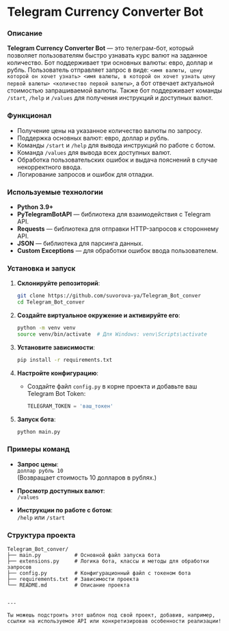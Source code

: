 # Telegram Currency Converter Bot

### Описание
**Telegram Currency Converter Bot** — это телеграм-бот, который позволяет пользователям быстро узнавать курс валют на заданное количество. Бот поддерживает три основных валюты: евро, доллар и рубль. Пользователь отправляет запрос в виде: `<имя валюты, цену которой он хочет узнать> <имя валюты, в которой он хочет узнать цену первой валюты> <количество первой валюты>`, а бот отвечает актуальной стоимостью запрашиваемой валюты. Также бот поддерживает команды `/start`, `/help` и `/values` для получения инструкций и доступных валют.

### Функционал
- Получение цены на указанное количество валюты по запросу.
- Поддержка основных валют: евро, доллар и рубль.
- Команды `/start` и `/help` для вывода инструкций по работе с ботом.
- Команда `/values` для вывода всех доступных валют.
- Обработка пользовательских ошибок и выдача пояснений в случае некорректного ввода.
- Логирование запросов и ошибок для отладки.

### Используемые технологии
- **Python 3.9+**
- **PyTelegramBotAPI** — библиотека для взаимодействия с Telegram API.
- **Requests** — библиотека для отправки HTTP-запросов к стороннему API.
- **JSON** — библиотека для парсинга данных.
- **Custom Exceptions** — для обработки ошибок ввода пользователем.

### Установка и запуск
1. **Склонируйте репозиторий**:
    ```bash
    git clone https://github.com/suvorova-ya/Telegram_Bot_conver
    cd Telegram_Bot_conver
    ```

2. **Создайте виртуальное окружение и активируйте его**:
    ```bash
    python -m venv venv
    source venv/bin/activate  # Для Windows: venv\Scripts\activate
    ```

3. **Установите зависимости**:
    ```bash
    pip install -r requirements.txt
    ```

4. **Настройте конфигурацию**:
   - Создайте файл `config.py` в корне проекта и добавьте ваш Telegram Bot Token:
     ```python
     TELEGRAM_TOKEN = 'ваш_токен'
     ```
  
5. **Запуск бота**:
    ```bash
    python main.py
    ```

### Примеры команд
- **Запрос цены**:  
  `доллар рубль 10`  
  (Возвращает стоимость 10 долларов в рублях.)

- **Просмотр доступных валют**:  
  `/values`

- **Инструкции по работе с ботом**:  
  `/help` или `/start`

### Структура проекта
```plaintext
Telegram_Bot_conver/
├── main.py           # Основной файл запуска бота
├── extensions.py     # Логика бота, классы и методы для обработки запросов
├── config.py         # Конфигурационный файл с токеном бота
├── requirements.txt  # Зависимости проекта
└── README.md         # Описание проекта


---

Ты можешь подстроить этот шаблон под свой проект, добавив, например, ссылки на используемое API или конкретизировав особенности реализации!
